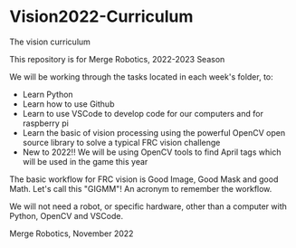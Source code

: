# Vision2022-Curriculum
The vision curriculum

This repository is for Merge Robotics, 2022-2023 Season

We will be working through the tasks located in each week's folder, to:

- Learn Python
- Learn how to use Github
- Learn to use VSCode to develop code for our computers and for raspberry pi
- Learn the basic of vision processing using the powerful OpenCV open source library to solve a typical FRC vision challenge
- New to 2022!!  We will be using OpenCV tools to find April tags which will be used in the game this year

The basic workflow for FRC vision is Good Image, Good Mask and good Math. Let's call this "GIGMM"! An acronym to remember the workflow.

We will not need a robot, or specific hardware, other than a computer with Python, OpenCV and VSCode.

Merge Robotics, November 2022
